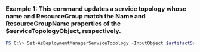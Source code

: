 ### Example 1: This command updates a service topology whose name and ResourceGroup match the Name and ResourceGroupName properties of the $serviceTopologyObject, respectively.
```powershell
PS C:\> Set-AzDeploymentManagerServiceTopology -InputObject $artifactSourceObject
```


